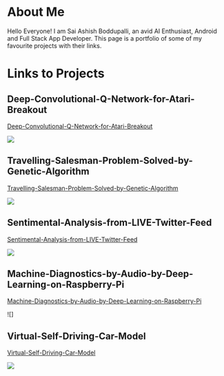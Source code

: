 
# About Me
Hello Everyone! I am Sai Ashish Boddupalli, an avid AI Enthusiast, Android and Full Stack App Developer. This page is a portfolio of some of my favourite projects with their links. 

# Links to Projects

## Deep-Convolutional-Q-Network-for-Atari-Breakout

[Deep-Convolutional-Q-Network-for-Atari-Breakout](https://bsaiashish.github.io/Deep-Convolutional-Q-Network-for-Atari-Breakout/)

![](https://thumbs.gfycat.com/AnchoredScornfulAustraliansilkyterrier-size_restricted.gif)

## Travelling-Salesman-Problem-Solved-by-Genetic-Algorithm

[Travelling-Salesman-Problem-Solved-by-Genetic-Algorithm](https://bsaiashish.github.io/Travelling-Salesman-Problem-Solved-by-Genetic-Algorithm/)

![](https://1.bp.blogspot.com/-FK_GfyxGyuM/XkwZFF8yZCI/AAAAAAAAR-I/5qWd8yQKHlUDV6h41SJryQ9c7EM485URwCLcBGAsYHQ/s320/tsp_gif.gif)

## Sentimental-Analysis-from-LIVE-Twitter-Feed

[Sentimental-Analysis-from-LIVE-Twitter-Feed](https://bsaiashish.github.io/Sentimental-Analysis-from-LIVE-Twitter-Feed/)

![](https://1.bp.blogspot.com/-aTLb-Gnz3mg/XkwW03gZWNI/AAAAAAAAR94/4nAoCAKTDiMRBGE8GQEsQgl8bPsZhVQAQCLcBGAsYHQ/s320/sent_gif2.gif)

## Machine-Diagnostics-by-Audio-by-Deep-Learning-on-Raspberry-Pi

[Machine-Diagnostics-by-Audio-by-Deep-Learning-on-Raspberry-Pi](https://bsaiashish.github.io/Machine-Diagnostics-by-Audio-by-Deep-Learning-on-Raspberry-Pi/)

![]

## Virtual-Self-Driving-Car-Model

[Virtual-Self-Driving-Car-Model](https://bsaiashish.github.io/Virtual-Self-Driving-Car-Model/)

![](https://github.com/soumyasanyal/DeepQLearning/raw/master/img2.gif)

